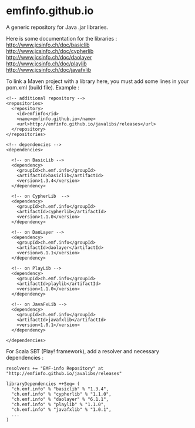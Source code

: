 # emfinfo.github.io
A generic repository for Java .jar libraries. 

Here is some documentation for the libraries :<br>
http://www.jcsinfo.ch/doc/basiclib<br>
http://www.jcsinfo.ch/doc/cypherlib<br>
http://www.jcsinfo.ch/doc/daolayer<br>
http://www.jcsinfo.ch/doc/playlib<br>
http://www.jcsinfo.ch/doc/javafxlib

To link a Maven project with a library here, you must add some lines in your pom.xml (build file). Example :

    <!-- additional repository -->  
    <repositories>
      <repository>
        <id>emfinfo</id>
        <name>emfinfo.github.io</name>
        <url>http://emfinfo.github.io/javalibs/releases</url>
      </repository>
    </repositories>      
    
    <!-- dependencies -->
    <dependencies>
      
      <!-- on BasicLib -->
      <dependency>       
        <groupId>ch.emf.info</groupId>
        <artifactId>basiclib</artifactId>
        <version>1.3.4</version>
      </dependency>
      
      <!-- on CypherLib  -->
      <dependency>       
        <groupId>ch.emf.info</groupId>
        <artifactId>cypherlib</artifactId>
        <version>1.1.0</version>
      </dependency>       
      
      <!-- on DaoLayer -->
      <dependency>       
        <groupId>ch.emf.info</groupId>
        <artifactId>daolayer</artifactId>
        <version>6.1.1</version>
      </dependency>   
      
      <!-- on PlayLib -->
      <dependency>       
        <groupId>ch.emf.info</groupId>
        <artifactId>playlib</artifactId>
        <version>1.1.0</version>
      </dependency>  
            
      <!-- on JavaFxLib -->
      <dependency>       
        <groupId>ch.emf.info</groupId>
        <artifactId>javafxlib</artifactId>
        <version>1.0.1</version>
      </dependency>      
      
    </dependencies>

For Scala SBT (Play! framework), add a resolver and necessary dependencies :<br>

    resolvers += "EMF-info Repository" at "http://emfinfo.github.io/javalibs/releases"
    
    libraryDependencies ++Seq= (
      "ch.emf.info" % "basiclib" % "1.3.4", 
      "ch.emf.info" % "cypherlib" % "1.1.0",
      "ch.emf.info" % "daolayer" % "6.1.1",
      "ch.emf.info" % "playlib" % "1.1.0",
      "ch.emf.info" % "javafxlib" % "1.0.1",
      ...
    )    
